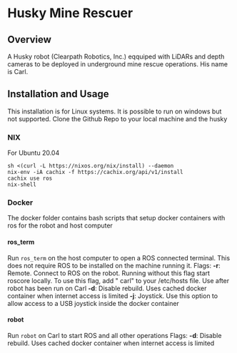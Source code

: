 # Husky Mine Rescuer

## Overview

A Husky robot (Clearpath Robotics, Inc.) eqquiped with LiDARs and depth cameras to be deployed in underground mine rescue operations. His name is Carl.

## Installation and Usage

This installation is for Linux systems. It is possible to run on windows but not supported.
Clone the Github Repo to your local machine and the husky

### NIX

For Ubuntu 20.04
```
sh <(curl -L https://nixos.org/nix/install) --daemon
nix-env -iA cachix -f https://cachix.org/api/v1/install
cachix use ros
nix-shell
```

### Docker

The docker folder contains bash scripts that setup docker containers with ros for the robot and host computer

#### ros_term

Run `ros_term` on the host computer to open a ROS connected terminal. This does not require ROS to be installed on the machine running it.
Flags:
**-r**: Remote. Connect to ROS on the robot. Running without this flag start roscore locally. To use this flag, add "<ip> carl" to your /etc/hosts file. Use after robot has been run on Carl
**-d**: Disable rebuild. Uses cached docker container when internet access is limited
**-j**: Joystick. Use this option to allow access to a USB joystick inside the docker container

#### robot

Run `robot` on Carl to start ROS and all other operations
Flags:
**-d**: Disable rebuild. Uses cached docker container when internet access is limited

